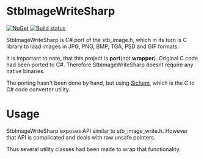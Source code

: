 # StbImageWriteSharp
[![NuGet](https://img.shields.io/nuget/v/StbImageWriteSharp.svg)](https://www.nuget.org/packages/StbImageWriteSharp/) [![Build status](https://ci.appveyor.com/api/projects/status/c9eh0e4c70ki26fy?svg=true)](https://ci.appveyor.com/project/RomanShapiro/StbImageWriteSharp)

StbImageWriteSharp is C# port of the stb_image.h, which in its turn is C library to load images in JPG, PNG, BMP, TGA, PSD and GIF formats.

It is important to note, that this project is **port**(not **wrapper**). Original C code had been ported to C#. Therefore StbImageWriteSharp doesnt require any native binaries.

The porting hasn't been done by hand, but using [Sichem](https://github.com/rds1983/Sichem), which is the C to C# code converter utility.

# Usage
StbImageWriteSharp exposes API similar to stb_image_write.h. However that API is complicated and deals with raw unsafe pointers.

Thus several utility classes had been made to wrap that functionality.